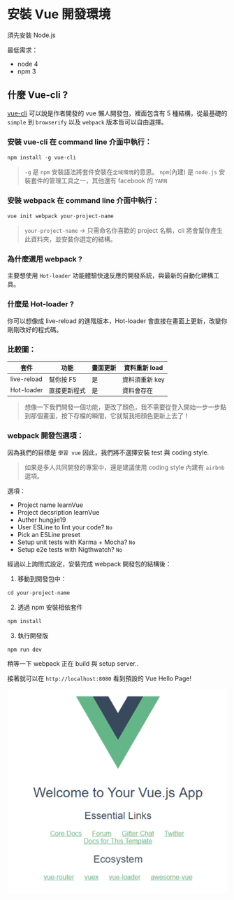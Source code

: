 # 安裝 Vue 開發環境

須先安裝 Node.js

最低需求：

- node 4
- npm 3

## 什麼 Vue-cli ?

[vue-cli](https://github.com/vuejs/vue-cli) 可以說是作者開發的 vue 懶人開發包，裡面包含有 5 種結構，從最基礎的 `simple` 到 `browserify` 以及 `webpack` 版本皆可以自由選擇。

### 安裝 vue-cli 在 command line 介面中執行：

```js
npm install -g vue-cli
```

> `-g` 是 `npm` 安裝語法將套件安裝在`全域環境`的意思。
> `npm`(內建) 是 `node.js` 安裝套件的管理工具之一，其他還有 facebook 的 `YARN`

### 安裝 webpack 在 command line 介面中執行：

```js
vue init webpack your-project-name
```

> `your-project-name` -> 只需命名你喜歡的 project 名稱，cli 將會幫你產生此資料夾，並安裝你選定的結構。

### 為什麼選用 webpack ?

主要想使用 `Hot-loader` 功能體驗快速反應的開發系統，與最新的自動化建構工具。

### 什麼是 Hot-loader ?

你可以想像成 live-reload 的進階版本，Hot-loader 會直接在畫面上更新，改變你剛剛改好的程式碼。

### 比較圖：

| 套件        | 功能         | 畫面更新 | 資料重新 load  |
| ----------- | ------------ | -------- | -------------- |
| live-reload | 幫你按 F5    | 是       | 資料須重新 key |
| Hot-loader  | 直接更新程式 | 是       | 資料會存在     |

> 想像一下我們開發一個功能，更改了顏色，我不需要從登入開始一步一步點到那個畫面，按下存檔的瞬間，它就幫我把顏色更新上去了！

### webpack 開發包選項：

因為我們的目標是 `學習 vue` 因此，我們將不選擇安裝 test 與 coding style.

> 如果是多人共同開發的專案中，還是建議使用 coding style 內建有 `airbnb` 選項。

選項：

- Project name learnVue
- Project decsription learnVue
- Auther hungjie19
- User ESLine to lint your code? `No`
- Pick an ESLine preset
- Setup unit tests with Karma + Mocha? `No`
- Setup e2e tests with Nigthwatch? `No`

經過以上詢問式設定，安裝完成 webpack 開發包的結構後：

1. 移動到開發包中：

```js
cd your-project-name
```

2. 透過 npm 安裝相依套件

```js
npm install
```

3. 執行開發版

```js
npm run dev
```

稍等一下 webpack 正在 build 與 setup server..

接著就可以在 `http://localhost:8080` 看到預設的 Vue Hello Page!

![image](https://github.com/akayhu/self-components/blob/master/src/file/installFile/image/vueHelloWord.png?raw=true)
